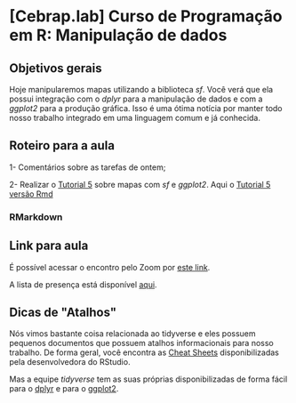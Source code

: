 # [Cebrap.lab] Curso de Programação em R: Manipulação de dados

## Objetivos gerais

Hoje manipularemos mapas utilizando a biblioteca *sf*. Você verá que ela possui integração com o *dplyr* para a manipulação de dados e com a *ggplot2* para a produção gráfica. Isso é uma ótima notícia por manter todo nosso trabalho integrado em uma linguagem comum e já conhecida.

## Roteiro para a aula

1- Comentários sobre as tarefas de ontem;

2- Realizar o [Tutorial 5](https://github.com/thiagomeireles/cebrap_programacaoR_2021/blob/main/tutoriais/Tutorial_05.md) sobre mapas com *sf* e *ggplot2*. Aqui o [Tutorial 5 versão Rmd](https://github.com/thiagomeireles/cebrap_programacaoR_2021/blob/main/tutoriais/Tutorial_05.Rmd)

### RMarkdown

## Link para aula

É possível acessar o encontro pelo Zoom por [este link]().

A lista de presença está disponível [aqui]().

## Dicas de "Atalhos"

Nós vimos bastante coisa relacionada ao tidyverse e eles possuem pequenos documentos que possuem atalhos informacionais para nosso trabalho. De forma geral, você encontra as [Cheat Sheets](https://www.rstudio.com/resources/cheatsheets/) disponibilizadas pela desenvolvedora do RStudio.

Mas a equipe *tidyverse* tem as suas próprias disponibilizadas de forma fácil para o [dplyr](https://github.com/rstudio/cheatsheets/blob/master/data-transformation.pdf) e para o [ggplot2](https://github.com/rstudio/cheatsheets/blob/master/data-visualization-2.1.pdf).
